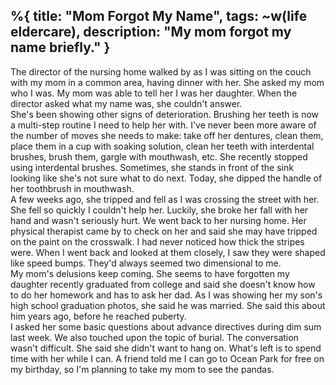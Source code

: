%{
  title: "Mom Forgot My Name",
  tags: ~w(life eldercare),
  description: "My mom forgot my name briefly."
}
---
The director of the nursing home walked by as I was sitting on the couch with my mom in a common area, having dinner with her.  She asked my mom who I was.  My mom was able to tell her I was her daughter.  When the director asked what my name was, she couldn't answer.
<br>
She's been showing other signs of deterioration.  Brushing her teeth is now a multi-step routine I need to help her with.  I've never been more aware of the number of moves she needs to make: take off her dentures, clean them, place them in a cup with soaking solution, clean her teeth with interdental brushes, brush them, gargle with mouthwash, etc.  She recently stopped using interdental brushes.  Sometimes, she stands in front of the sink looking like she's not sure what to do next.  Today, she dipped the handle of her toothbrush in mouthwash.
<br>
A few weeks ago, she tripped and fell as I was crossing the street with her.  She fell so quickly I couldn't help her.  Luckily, she broke her fall with her hand and wasn't seriously hurt.  We went back to her nursing home.  Her physical therapist came by to check on her and said she may have tripped on the paint on the crosswalk.  I had never noticed how thick the stripes were.  When I went back and looked at them closely, I saw they were shaped like speed bumps.  They'd always seemed two dimensional to me.
<br>
My mom's delusions keep coming.  She seems to have forgotten my daughter recently graduated from college and said she doesn't know how to do her homework and has to ask her dad.  As I was showing her my son's high school graduation photos, she said he was married.  She said this about him years ago, before he reached puberty.
<br>
I asked her some basic questions about advance directives during dim sum last week.  We also touched upon the topic of burial.  The conversation wasn't difficult.  She said she didn't want to hang on.  What's left is to spend time with her while I can.  A friend told me I can go to Ocean Park for free on my birthday, so I'm planning to take my mom to see the pandas.

